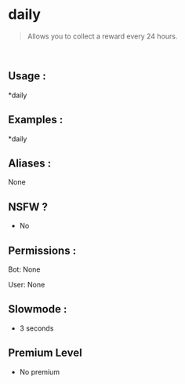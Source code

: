 # daily

> Allows you to collect a reward every 24 hours.

<br>

## Usage :

*daily

## Examples :

*daily

## Aliases :

None

## NSFW ?

- No

## Permissions :

Bot: None
<br>

User: None

## Slowmode :

- 3 seconds

## Premium Level

- No premium